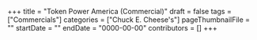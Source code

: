 +++
title = "Token Power America (Commercial)"
draft = false
tags = ["Commercials"]
categories = ["Chuck E. Cheese's"]
pageThumbnailFile = ""
startDate = ""
endDate = "0000-00-00"
contributors = []
+++
